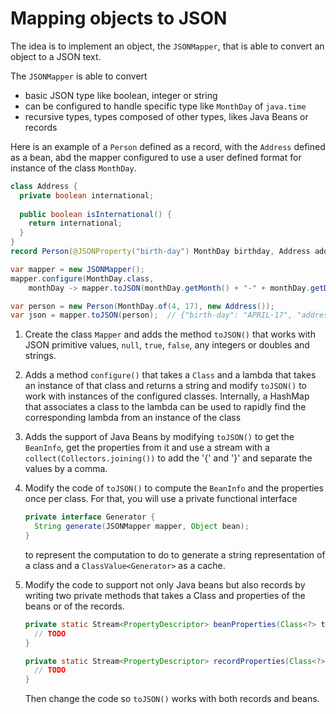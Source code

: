 # Mapping objects to JSON

The idea is to implement an object, the `JSONMapper`, that is able to convert an object to a JSON text.

The `JSONMapper` is able to convert
- basic JSON type like boolean, integer or string
- can be configured to handle specific type like `MonthDay` of `java.time`
- recursive types, types composed of other types, likes Java Beans or records 

Here is an example of a `Person` defined as a record, with the `Address` defined as a bean,
abd the mapper configured to use a user defined format for instance of the class `MonthDay`.

```java
class Address {
  private boolean international;
  
  public boolean isInternational() {
    return international;
  }
}
record Person(@JSONProperty("birth-day") MonthDay birthday, Address address) { }

var mapper = new JSONMapper();
mapper.configure(MonthDay.class,
    monthDay -> mapper.toJSON(monthDay.getMonth() + "-" + monthDay.getDayOfMonth()));

var person = new Person(MonthDay.of(4, 17), new Address());
var json = mapper.toJSON(person);  // {"birth-day": "APRIL-17", "address": {"international": false}}
```



1. Create the class `Mapper` and adds the method `toJSON()` that works with
   JSON primitive values, `null`, `true`, `false`, any integers or doubles and strings.

2. Adds a method `configure()` that takes a `Class` and a lambda that takes an instance of that class
   and returns a string and modify `toJSON()` to work with instances of the configured classes.
   Internally, a HashMap that associates a class to the lambda can be used to rapidly find
   the corresponding lambda from an instance of the class

3. Adds the support of Java Beans by modifying `toJSON()` to get the `BeanInfo`, get the properties
   from it and use a stream with a `collect(Collectors.joining())` to add the '{' and '}' and
   separate the values by a comma.

4. Modify the code of `toJSON()` to compute the `BeanInfo` and the properties once per class.
   For that, you will use a private functional interface
   ```java
   private interface Generator {
     String generate(JSONMapper mapper, Object bean);
   }
   ```
   to represent the computation to do to generate a string representation
   of a class and a `ClassValue<Generator>` as a cache.

5. Modify the code to support not only Java beans but also records by writing
   two private methods  that takes a Class and properties of the beans or of the records.
   ```java
   private static Stream<PropertyDescriptor> beanProperties(Class<?> type) {
     // TODO
   }

   private static Stream<PropertyDescriptor> recordProperties(Class<?> type) {
     // TODO
   }
   ```
   Then change the code so `toJSON()` works with both records and beans. 
